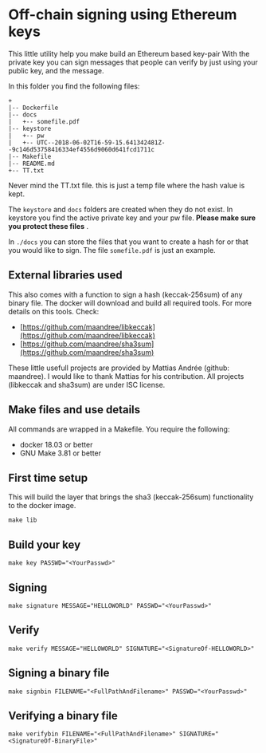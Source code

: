 # Off-chain signing using Ethereum keys

This little utility help you make build an Ethereum based key-pair With the
private key you can sign messages that people can verify by just using your
public key, and the message.

In this folder you find the following files:

```
+
|-- Dockerfile
|-- docs
|   +-- somefile.pdf
|-- keystore
|   +-- pw
|   +-- UTC--2018-06-02T16-59-15.641342481Z--9c146d53758416334ef4556d9060d641fcd1711c
|-- Makefile
|-- README.md
+-- TT.txt
```

Never mind the TT.txt file. this is just a temp file where the hash value is
kept.

The ```keystore``` and ```docs``` folders are created when they do not exist.
In keystore you find the active private key and your pw file. **Please make sure you protect these files** .

In ```./docs``` you can store the files that you want to create a hash for or
that you would like to sign. The file ```somefile.pdf``` is just an example.

## External libraries used

This also comes with a function to sign a hash (keccak-256sum) of any binary
file. The docker will download and build all required tools. For more details
on this tools. Check:

* [https://github.com/maandree/libkeccak](https://github.com/maandree/libkeccak)
* [https://github.com/maandree/sha3sum](https://github.com/maandree/sha3sum)

These little usefull projects are provided by Mattias Andrée (github: maandree).
I would like to thank Mattias for his contribution. All projects (libkeccak and
sha3sum) are under ISC license.

## Make files and use details

All commands are wrapped in a Makefile. You require the following:

* docker 18.03 or better
* GNU Make 3.81 or better

## First time setup

This will build the layer that brings the sha3 (keccak-256sum) functionality to
the docker image.

```
make lib
```

## Build your key

```
make key PASSWD="<YourPasswd>"
```

## Signing

```
make signature MESSAGE="HELLOWORLD" PASSWD="<YourPasswd>"
```

## Verify

```
make verify MESSAGE="HELLOWORLD" SIGNATURE="<SignatureOf-HELLOWORLD>"
```

## Signing a binary file

```
make signbin FILENAME="<FullPathAndFilename>" PASSWD="<YourPasswd>"
```

## Verifying a binary file

```
make verifybin FILENAME="<FullPathAndFilename>" SIGNATURE="<SignatureOf-BinaryFile>"
```